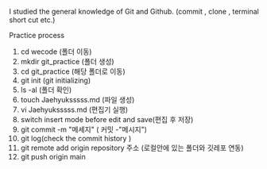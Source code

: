 I studied the general knowledge of Git and Github.
(commit , clone , terminal short cut etc.)


Practice process
1. cd wecode (폴더 이동)
2. mkdir git_practice (폴더 생성)
3. cd git_practice (해당 폴더로 이동)
4. git init (git initializing)
5. ls -al (폴더 확인)
6. touch Jaehyuksssss.md (파일 생성)
7. vi Jaehyuksssss.md (편집기 실행)
8. switch insert mode before edit and save(편집 후 저장)
9. git commit -m "메세지" ( 커밋 -"메시지")
10. git log(check the commit history )
11. git remote add origin repository 주소 (로컬안에 있는 폴더와 깃레포 연동)
12. git push origin main 
